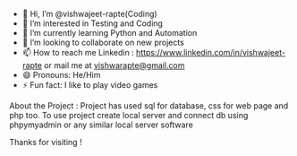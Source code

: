 - 👋 Hi, I’m @vishwajeet-rapte(Coding)
- 👀 I’m interested in Testing and Coding
- 🌱 I’m currently learning Python and Automation
- 💞️ I’m looking to collaborate on new projects
- 📫 How to reach me Linkedin : https://www.linkedin.com/in/vishwajeet-rapte or mail me at vishwarapte@gmail.com
- 😄 Pronouns: He/Him
- ⚡ Fun fact: I like to play video games

About the Project :
Project has used sql for database, css for web page and php too.
To use project create local server and connect db using phpymyadmin or any similar local server software 

Thanks for visiting !
